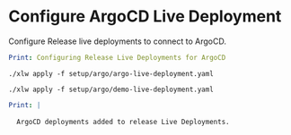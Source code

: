 # Configure ArgoCD Live Deployment

Configure Release live deployments to connect to ArgoCD.

```yaml instacli
Print: Configuring Release Live Deployments for ArgoCD
```

```shell show_output=false
./xlw apply -f setup/argo/argo-live-deployment.yaml
```

```shell show_output=false
./xlw apply -f setup/argo/demo-live-deployment.yaml
```

```yaml instacli
Print: |
  
  ArgoCD deployments added to release Live Deployments.
```